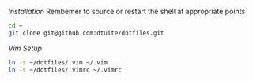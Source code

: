 *Installation*
Rembemer to source or restart the shell at appropriate points

```bash
cd ~
git clone git@github.com:dtuite/dotfiles.git
```

*Vim Setup*

```bash
ln -s ~/dotfiles/.vim ~/.vim
ln -s ~/dotfiles/.vimrc ~/.vimrc
```
